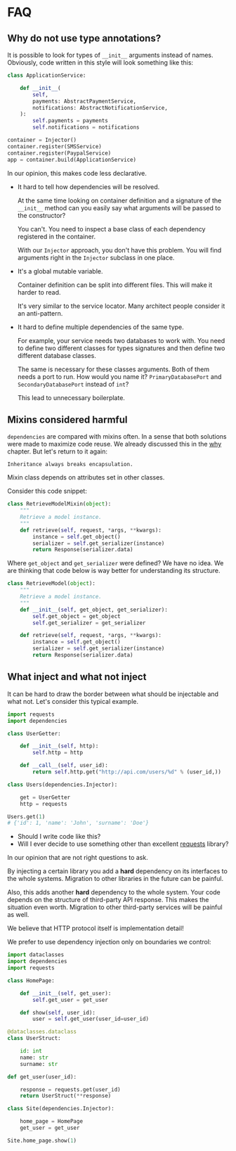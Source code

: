 # FAQ

## Why do not use type annotations?

It is possible to look for types of `__init__` arguments instead of
names. Obviously, code written in this style will look something like
this:

```python
class ApplicationService:

    def __init__(
        self,
        payments: AbstractPaymentService,
        notifications: AbstractNotificationService,
    ):
        self.payments = payments
        self.notifications = notifications

container = Injector()
container.register(SMSService)
container.register(PaypalService)
app = container.build(ApplicationService)
```

In our opinion, this makes code less declarative.

  - It hard to tell how dependencies will be resolved.
    
    At the same time looking on container definition and a signature of
    the `__init__` method can you easily say what arguments will be
    passed to the constructor?
    
    You can't. You need to inspect a base class of each dependency
    registered in the container.
    
    With our `Injector` approach, you don't have this problem. You will
    find arguments right in the `Injector` subclass in one place.

  - It's a global mutable variable.
    
    Container definition can be split into different files. This will
    make it harder to read.
    
    It's very similar to the service locator. Many architect people
    consider it an anti-pattern.

  - It hard to define multiple dependencies of the same type.
    
    For example, your service needs two databases to work with. You need
    to define two different classes for types signatures and then define
    two different database classes.
    
    The same is necessary for these classes arguments. Both of them
    needs a port to run. How would you name it? `PrimaryDatabasePort`
    and `SecondaryDatabasePort` instead of `int`?
    
    This lead to unnecessary boilerplate.

## Mixins considered harmful

`dependencies` are compared with mixins often. In a sense that both
solutions were made to maximize code reuse. We already discussed this in
the [why](why.html#mixins) chapter. But let's return to it again:

    Inheritance always breaks encapsulation.

Mixin class depends on attributes set in other classes.

Consider this code snippet:

```python
class RetrieveModelMixin(object):
    """
    Retrieve a model instance.
    """
    def retrieve(self, request, *args, **kwargs):
        instance = self.get_object()
        serializer = self.get_serializer(instance)
        return Response(serializer.data)
```

Where `get_object` and `get_serializer` were defined? We have no idea.
We are thinking that code below is way better for understanding its
structure.

```python
class RetrieveModel(object):
    """
    Retrieve a model instance.
    """
    def __init__(self, get_object, get_serializer):
        self.get_object = get_object
        self.get_serializer = get_serializer

    def retrieve(self, request, *args, **kwargs):
        instance = self.get_object()
        serializer = self.get_serializer(instance)
        return Response(serializer.data)
```

## What inject and what not inject

It can be hard to draw the border between what should be injectable and
what not. Let's consider this typical example.

```python
import requests
import dependencies

class UserGetter:

    def __init__(self, http):
        self.http = http

    def __call__(self, user_id):
        return self.http.get("http://api.com/users/%d" % (user_id,))

class Users(dependencies.Injector):

    get = UserGetter
    http = requests

Users.get(1)
# {'id': 1, 'name': 'John', 'surname': 'Doe'}
```

  - Should I write code like this?
  - Will I ever decide to use something other than excellent
    [requests](http://docs.python-requests.org/) library?

In our opinion that are not right questions to ask.

By injecting a certain library you add a **hard** dependency on its
interfaces to the whole systems. Migration to other libraries in the
future can be painful.

Also, this adds another **hard** dependency to the whole system. Your
code depends on the structure of third-party API response. This makes
the situation even worth. Migration to other third-party services will
be painful as well.

We believe that HTTP protocol itself is implementation detail\!

We prefer to use dependency injection only on boundaries we control:

```python
import dataclasses
import dependencies
import requests

class HomePage:

    def __init__(self, get_user):
        self.get_user = get_user

    def show(self, user_id):
        user = self.get_user(user_id=user_id)

@dataclasses.dataclass
class UserStruct:

    id: int
    name: str
    surname: str

def get_user(user_id):

    response = requests.get(user_id)
    return UserStruct(**response)

class Site(dependencies.Injector):

    home_page = HomePage
    get_user = get_user

Site.home_page.show(1)
```
